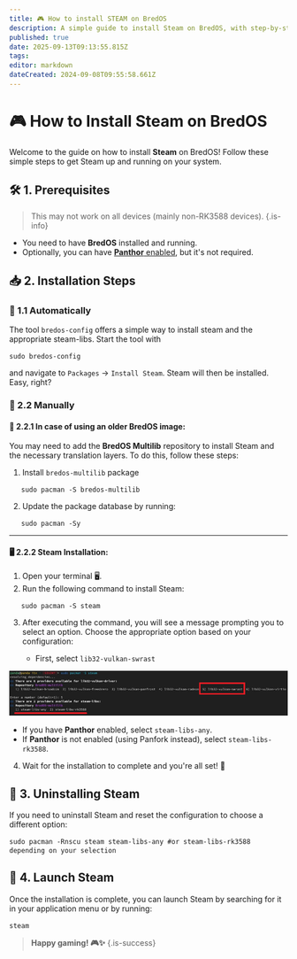 ```yaml
---
title: 🎮 How to install STEAM on BredOS
description: A simple guide to install Steam on BredOS, with step-by-step instructions for both Panthor-enabled and non-Panthor configurations.
published: true
date: 2025-09-13T09:13:55.815Z
tags: 
editor: markdown
dateCreated: 2024-09-08T09:55:58.661Z
---
```


# 🎮 How to Install Steam on BredOS

Welcome to the guide on how to install **Steam** on BredOS! Follow these simple steps to get Steam up and running on your system.

## 🛠️ 1. Prerequisites
> This may not work on all devices (mainly non-RK3588 devices).
{.is-info}

- You need to have **BredOS** installed and running.
- Optionally, you can have [**Panthor** enabled](/how-to/how-to-setup-panthor), but it's not required.

## 📥 2. Installation Steps
### 🤖 1.1 Automatically

The tool `bredos-config` offers a simple way to install steam and the appropriate steam-libs. Start the tool with
```
sudo bredos-config
```
and navigate to `Packages` -> `Install Steam`. Steam will then be installed. Easy, right?

### 🦶 2.2 Manually
#### 🔄 2.2.1 In case of using an older BredOS image:

You may need to add the **BredOS Multilib** repository to install Steam and the necessary translation layers. To do this, follow these steps:

1. Install `bredos-multilib` package
```
   sudo pacman -S bredos-multilib
```

2. Update the package database by running:

```
   sudo pacman -Sy
```

---

#### 🖥️ 2.2.2 Steam Installation:

1. Open your terminal 🖥️.
2. Run the following command to install Steam:

```
   sudo pacman -S steam
```

3. After executing the command, you will see a message prompting you to select an option. Choose the appropriate option based on your configuration:

	- First, select `lib32-vulkan-swrast`

![steam_libs_selection.png](/steam_libs_selection.png)

   - If you have **Panthor** enabled, select `steam-libs-any`.
   - If **Panthor** is not enabled (using Panfork instead), select `steam-libs-rk3588`.

4. Wait for the installation to complete and you're all set! 🎉

## 🔄 3. Uninstalling Steam

If you need to uninstall Steam and reset the configuration to choose a different option:

```
sudo pacman -Rnscu steam steam-libs-any #or steam-libs-rk3588 depending on your selection
```

## 🚀 4. Launch Steam

Once the installation is complete, you can launch Steam by searching for it in your application menu or by running:

```
steam
```

> **Happy gaming! 🎮✨**
{.is-success}

